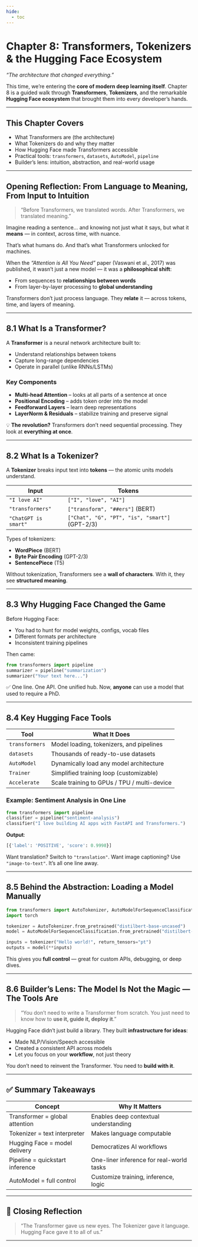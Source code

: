```yaml
---
hide:
  - toc
---
```


# Chapter 8: Transformers, Tokenizers & the Hugging Face Ecosystem

*“The architecture that changed everything.”*

This time, we’re entering the **core of modern deep learning itself**. Chapter 8 is a guided walk through **Transformers**, **Tokenizers**, and the remarkable **Hugging Face ecosystem** that brought them into every developer’s hands.

---

## This Chapter Covers

* What Transformers are (the architecture)
* What Tokenizers do and why they matter
* How Hugging Face made Transformers accessible
* Practical tools: `transformers`, `datasets`, `AutoModel`, `pipeline`
* Builder’s lens: intuition, abstraction, and real-world usage

---

## Opening Reflection: From Language to Meaning, From Input to Intuition

> “Before Transformers, we translated words.
> After Transformers, we translated meaning.”

Imagine reading a sentence… and knowing not just what it says, but what it **means** — in context, across time, with nuance.

That’s what humans do. And that’s what Transformers unlocked for machines.

When the *“Attention is All You Need”* paper (Vaswani et al., 2017) was published, it wasn’t just a new model — it was a **philosophical shift**:

* From sequences to **relationships between words**
* From layer-by-layer processing to **global understanding**

Transformers don’t just process language.
They **relate** it — across tokens, time, and layers of meaning.

---

## 8.1 What Is a Transformer?

A **Transformer** is a neural network architecture built to:

* Understand relationships between tokens
* Capture long-range dependencies
* Operate in parallel (unlike RNNs/LSTMs)

### Key Components

* **Multi-head Attention** – looks at all parts of a sentence at once
* **Positional Encoding** – adds token order into the model
* **Feedforward Layers** – learn deep representations
* **LayerNorm & Residuals** – stabilize training and preserve signal

💡 **The revolution?** Transformers don’t need sequential processing.
They look at **everything at once**.

---

## 8.2 What Is a Tokenizer?

A **Tokenizer** breaks input text into **tokens** — the atomic units models understand.

| Input                | Tokens                                         |
| -------------------- | ---------------------------------------------- |
| `"I love AI"`        | `["I", "love", "AI"]`                          |
| `"transformers"`     | `["transform", "##ers"]` (BERT)                |
| `"ChatGPT is smart"` | `["Chat", "G", "PT", "is", "smart"]` (GPT-2/3) |

Types of tokenizers:

* **WordPiece** (BERT)
* **Byte Pair Encoding** (GPT-2/3)
* **SentencePiece** (T5)

Without tokenization, Transformers see a **wall of characters**.
With it, they see **structured meaning**.

---

## 8.3 Why Hugging Face Changed the Game

Before Hugging Face:

* You had to hunt for model weights, configs, vocab files
* Different formats per architecture
* Inconsistent training pipelines

Then came:

```python
from transformers import pipeline
summarizer = pipeline("summarization")
summarizer("Your text here...")
```

✅ One line. One API. One unified hub.
Now, **anyone** can use a model that used to require a PhD.

---

## 8.4 Key Hugging Face Tools

| Tool           | What It Does                                |
| -------------- | ------------------------------------------- |
| `transformers` | Model loading, tokenizers, and pipelines    |
| `datasets`     | Thousands of ready-to-use datasets          |
| `AutoModel`    | Dynamically load any model architecture     |
| `Trainer`      | Simplified training loop (customizable)     |
| `Accelerate`   | Scale training to GPUs / TPU / multi-device |

### Example: Sentiment Analysis in One Line

```python
from transformers import pipeline
classifier = pipeline("sentiment-analysis")
classifier("I love building AI apps with FastAPI and Transformers.")
```

**Output**:

```python
[{'label': 'POSITIVE', 'score': 0.9998}]
```

Want translation? Switch to `"translation"`.
Want image captioning? Use `"image-to-text"`.
It’s all one line away.

---

## 8.5 Behind the Abstraction: Loading a Model Manually

```python
from transformers import AutoTokenizer, AutoModelForSequenceClassification
import torch

tokenizer = AutoTokenizer.from_pretrained("distilbert-base-uncased")
model = AutoModelForSequenceClassification.from_pretrained("distilbert-base-uncased")

inputs = tokenizer("Hello world!", return_tensors="pt")
outputs = model(**inputs)
```

This gives you **full control** — great for custom APIs, debugging, or deep dives.

---

## 8.6 Builder’s Lens: The Model Is Not the Magic — The Tools Are

> “You don’t need to write a Transformer from scratch.
> You just need to know how to **use it, guide it, deploy it**.”

Hugging Face didn’t just build a library.
They built **infrastructure for ideas**:

* Made NLP/Vision/Speech accessible
* Created a consistent API across models
* Let you focus on your **workflow**, not just theory

You don’t need to reinvent the Transformer.
You need to **build with it**.

---

## ✅ Summary Takeaways

| Concept                         | Why It Matters                           |
| ------------------------------- | ---------------------------------------- |
| Transformer = global attention  | Enables deep contextual understanding    |
| Tokenizer = text interpreter    | Makes language computable                |
| Hugging Face = model delivery   | Democratizes AI workflows                |
| Pipeline = quickstart inference | One-liner inference for real-world tasks |
| AutoModel = full control        | Customize training, inference, logic     |

---

## 🌟 Closing Reflection

> “The Transformer gave us new eyes.
> The Tokenizer gave it language.
> Hugging Face gave it to all of us.”

---